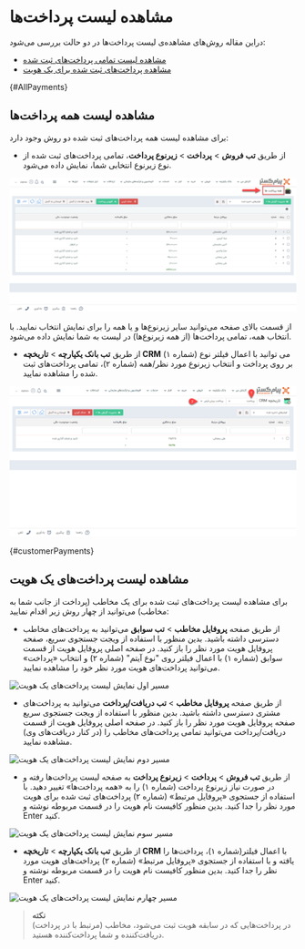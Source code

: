 # مشاهده لیست پرداخت‌ها
دراین مقاله روش‌های مشاهده‌ی لیست پرداخت‌ها در دو حالت بررسی می‌شود:
- [مشاهده لیست تمامی پرداخت‌های ثبت شده](#AllPayments)
- [مشاهده پرداخت‌های ثبت شده برای یک هویت](#customerPayments)

{#AllPayments}
## مشاهده لیست همه پرداخت‌ها 
برای مشاهده لیست همه پرداخت‌های ثبت شده دو روش وجود دارد:<br>
- از طریق **تب فروش** > **پرداخت** > **زیرنوع پرداخت**، تمامی پرداخت‌های ثبت شده از نوع زیرنوع انتخابی شما،‌ نمایش داده می‌شود.

![مسیر اول نمایش لیست پرداخت‌ها](./Images/all-payments-method1.png)

از قسمت بالای صفحه می‌توانید سایر زیرنوع‌ها و یا همه را برای نمایش انتخاب نمایید. با انتخاب همه، تمامی پرداخت‌ها (از همه زیرنوع‌ها) در لیست به شما نمایش داده می‌شود.

- از طریق **تب بانک یکپارچه** > **تاریخچه CRM**  می توانید با اعمال فیلتر نوع (شماره ۱) بر روی پرداخت و انتخاب زیرنوع مورد نظر/همه (شماره ۲)، تمامی پرداخت‌های ثبت شده را مشاهده نمایید.

![مسیر دوم نمایش لیست پرداخت‌ها](./Images/all-payments-method2.png)

{#customerPayments}
## مشاهده لیست پرداخت‌های یک هویت
برای مشاهده لیست پرداخت‌های ثبت شده برای یک مخاطب (پرداخت از جانب شما به مخاطب) می‌توانید از چهار روش زیر اقدام نمایید:
- از طریق صفحه **پروفایل مخاطب** > **تب سوابق** می‌توانید به پرداخت‌های مخاطب دسترسی داشته باشید. بدین منظور با استفاده از ویجت جستجوی سریع، صفحه پروفایل هویت مورد نظر را باز کنید. در صفحه اصلی پروفایل هویت از قسمت سوابق (شماره ۱) با اعمال فیلتر روی "نوع آیتم" (شماره ۲) و انتخاب «پرداخت» می‌توانید پرداخت‌های هویت مورد نظر خود را مشاهده نمایید.

![مسیر اول نمایش لیست پرداخت‌های یک هویت ](./Images/customer-payments-method1.png)

- از طریق صفحه **پروفایل مخاطب** > **تب دریافت/پرداخت** می‌توانید به پرداخت‌های مشتری دسترسی داشته باشید. بدین منظور با استفاده از ویجت جستجوی سریع صفحه پروفایل هویت مورد نظر را باز کنید. در صفحه اصلی پروفایل هویت از قسمت دریافت/پرداخت می‌توانید تمامی پرداخت‌های مخاطب را (در کنار دریافت‌های وی) مشاهده نمایید.

![مسیر دوم نمایش لیست پرداخت‌های یک هویت ](./Images/customer-payments-and-Receipts.png)

- از طریق **تب فروش** > **پرداخت** > **زیرنوع پرداخت** به صفحه لیست پرداخت‌ها رفته و در صورت نیاز زیرنوع پرداخت (شماره ۱) را به «همه پرداخت‌ها» تغییر دهید. با استفاده از جستجوی «پروفایل مرتبط» (شماره ۲) پرداخت‌های 
ثبت شده برای هویت مورد نظر را جدا کنید. بدین منظور کافیست نام هویت را در  قسمت مربوطه نوشته و Enter کنید.

![مسیر سوم نمایش لیست پرداخت‌های یک هویت ](./Images/customer-payments-method3.png)

- از طریق **تب بانک یکپارچه** > **تاریخچه CRM** با اعمال فیلتر(شماره ۱)،  پرداخت‌ها را یافته  و با استفاده از جستجوی «پروفایل مرتبط» (شماره ۲) پرداخت‌های 
هویت مورد نظر را جدا کنید. بدین منظور کافیست نام هویت را در قسمت مربوطه نوشته و Enter کنید.

![مسیر چهارم نمایش لیست پرداخت‌های یک هویت ](./Images/customer-payments-method4.png)

> **نکته**<br>
> در پرداخت‌هایی که در سابقه هویت ثبت می‌شود، مخاطب (مرتبط با در پرداخت)‌ دریافت‌کننده و شما پرداخت‌کننده هستید.